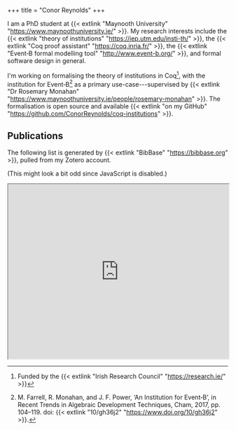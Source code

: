 +++
title = "Conor Reynolds"
+++

I am a PhD student at {{< extlink "Maynooth University" "https://www.maynoothuniversity.ie/" >}}. My research interests include the {{< extlink "theory of institutions" "https://iep.utm.edu/insti-th/" >}}, the {{< extlink "Coq proof assistant" "https://coq.inria.fr/" >}}, the {{< extlink "Event&#8209;B formal modelling tool" "http://www.event-b.org/" >}}, and formal software design in general.

I'm working on formalising the theory of institutions in Coq[^1], with the institution for Event&#8209;B[^2] as a primary use-case---supervised by {{< extlink "Dr Rosemary Monahan" "https://www.maynoothuniversity.ie/people/rosemary-monahan" >}}. The formalisation is open source and available {{< extlink "on my GitHub" "https://github.com/ConorReynolds/coq-institutions" >}}.

[^1]: Funded by the {{< extlink "Irish Research Council" "https://research.ie/" >}}
[^2]: M. Farrell, R. Monahan, and J. F. Power, ‘An Institution for Event&#8209;B’, in Recent Trends in Algebraic Development Techniques, Cham, 2017, pp. 104–119. doi: {{< extlink "10/gh36j2" "https://www.doi.org/10/gh36j2" >}}.

## Publications

The following list is generated by {{< extlink "BibBase" "https://bibbase.org" >}}, pulled from my Zotero account.

<script src="https://bibbase.org/show?bib=https%3A%2F%2Fapi.zotero.org%2Fusers%2F4711353%2Fcollections%2FI9IF6ZAC%2Fitems%3Fkey%3Df9heoAbFPXq4p3BWCaVpD9dF%26format%3Dbibtex%26limit%3D100&jsonp=1&hidemenu=true&urlLabel=url&sort=year&theme=default"></script>
<noscript>
    <p>
        (This might look a bit odd since JavaScript is disabled.)
    </p>
    <iframe style="width: 100%; height: 400px" src="https://bibbase.org/show?bib=https%3A%2F%2Fapi.zotero.org%2Fusers%2F4711353%2Fcollections%2FI9IF6ZAC%2Fitems%3Fkey%3Df9heoAbFPXq4p3BWCaVpD9dF%26format%3Dbibtex%26limit%3D100"></iframe> 
</noscript>

